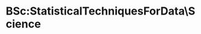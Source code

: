 






BSc:StatisticalTechniquesForData\Science
========================================















